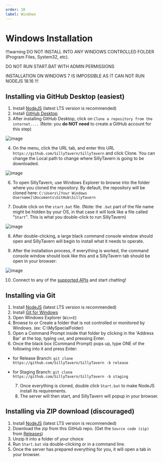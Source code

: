 ```yaml
---
order: 10
label: Windows
---
```

# Windows Installation

!!!warning
DO NOT INSTALL INTO ANY WINDOWS CONTROLLED FOLDER (Program Files, System32, etc).

DO NOT RUN START.BAT WITH ADMIN PERMISSIONS

INSTALLATION ON WINDOWS 7 IS IMPOSSIBLE AS IT CAN NOT RUN NODEJS 18.16
!!!

## Installing via GitHub Desktop (easiest)

  1. Install [NodeJS](https://nodejs.org/en) (latest LTS version is recommended)
  2. Install [GitHub Desktop](https://central.github.com/deployments/desktop/desktop/latest/win32)
  3. After installing GitHub Desktop, click on `Clone a repository from the internet....` (Note: you **do NOT need** to create a GitHub account for this step)

  ![image](https://github.com/SillyTavern/SillyTavern-Docs/assets/18619528/fae5d105-449a-4e4a-b679-238347647054)

  4. On the menu, click the URL tab, and enter this URL `https://github.com/SillyTavern/SillyTavern` and click Clone. You can change the Local path to change where SillyTavern is going to be downloaded.

  ![image](https://github.com/SillyTavern/SillyTavern-Docs/assets/18619528/6bdded9b-e182-4cac-89ff-e4727dbb97b2)

  6. To open SillyTavern, use Windows Explorer to browse into the folder where you cloned the repository. By default, the repository will be cloned here: `C:\Users\[Your Windows Username]\Documents\GitHub\SillyTavern`
  
  7. Double click on the `start.bat` file. (Note: the `.bat` part of the file name might be hidden by your OS, in that case it will look like a file called "`Start`". This is what you double-click to run SillyTavern)

  ![image](https://github.com/SillyTavern/SillyTavern-Docs/assets/18619528/a77b8bc2-72a9-42a9-8aa9-1ed89f9bbf35)

  8. After double-clicking, a large black command console window should open and SillyTavern will begin to install what it needs to operate.
  
  9. After the installation process, if everything is worked, the command console window should look like this and a SillyTavern tab should be open in your browser:

  ![image](https://github.com/SillyTavern/SillyTavern-Docs/assets/18619528/d9da4608-94cd-447c-bde2-7f0f9de1c2eb)

  10. Connect to any of the [supported APIs](https://docs.sillytavern.app/usage/api-connections/) and start chatting!

## Installing via Git

  1. Install [NodeJS](https://nodejs.org/en) (latest LTS version is recommended)
  2. Install [Git for Windows](https://gitforwindows.org/)
  3. Open Windows Explorer (`Win+E`)
  4. Browse to or Create a folder that is not controlled or monitored by Windows. (ex: C:\MySpecialFolder\)
  5. Open a Command Prompt inside that folder by clicking in the 'Address Bar' at the top, typing `cmd`, and pressing Enter.
  6. Once the black box (Command Prompt) pops up, type ONE of the following into it and press Enter:

- for Release Branch: `git clone https://github.com/SillyTavern/SillyTavern -b release`
- for Staging Branch: `git clone https://github.com/SillyTavern/SillyTavern -b staging`

  7. Once everything is cloned, double click `Start.bat` to make NodeJS install its requirements.
  8. The server will then start, and SillyTavern will popup in your browser.

## Installing via ZIP download (discouraged)

  1. Install [NodeJS](https://nodejs.org/en) (latest LTS version is recommended)
  2. Download the zip from this GitHub repo. (Get the `Source code (zip)` from [Releases](https://github.com/SillyTavern/SillyTavern/releases/latest))
  3. Unzip it into a folder of your choice
  4. Run `Start.bat` via double-clicking or in a command line.
  5. Once the server has prepared everything for you, it will open a tab in your browser.
